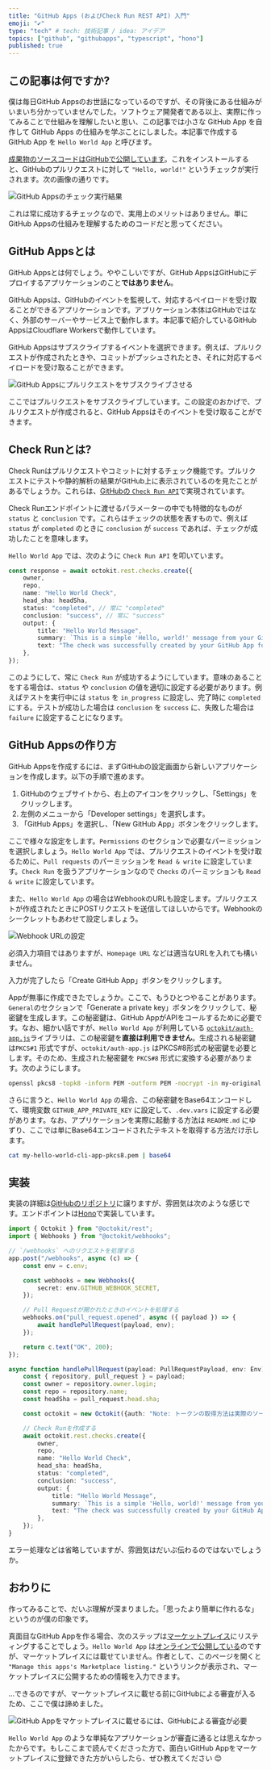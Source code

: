 ```yaml
---
title: "GitHub Apps (およびCheck Run REST API) 入門"
emoji: "✔"
type: "tech" # tech: 技術記事 / idea: アイデア
topics: ["github", "githubapps", "typescript", "hono"]
published: true
---
```


## この記事は何ですか?

僕は毎日GitHub Appsのお世話になっているのですが、その背後にある仕組みがいまいち分かっていませんでした。ソフトウェア開発者である以上、実際に作ってみることで仕組みを理解したいと思い、この記事では小さな GitHub App を自作して GitHub Apps の仕組みを学ぶことにしました。本記事で作成する GitHub App を `Hello World App` と呼びます。

[成果物のソースコードはGitHubで公開しています](https://github.com/mahata/hello-world-check-run-app)。これをインストールすると、GitHubのプルリクエストに対して `"Hello, world!"` というチェックが実行されます。次の画像の通りです。

![GitHub Appsのチェック実行結果](/images/intro-to-github-apps/check-run-output.png)

これは常に成功するチェックなので、実用上のメリットはありません。単にGitHub Appsの仕組みを理解するためのコードだと思ってください。

## GitHub Appsとは

GitHub Appsとは何でしょう。ややこしいですが、GitHub AppsはGitHubにデプロイするアプリケーションのこと**ではありません**。

GitHub Appsは、GitHubのイベントを監視して、対応するペイロードを受け取ることができるアプリケーションです。アプリケーション本体はGitHubではなく、外部のサーバーやサービス上で動作します。本記事で紹介しているGitHub AppsはCloudflare Workersで動作しています。

GitHub Appsはサブスクライブするイベントを選択できます。例えば、プルリクエストが作成されたときや、コミットがプッシュされたとき、それに対応するペイロードを受け取ることができます。

![GitHub Appsにプルリクエストをサブスクライブさせる](/images/intro-to-github-apps/subscribe-to-pull-requests.png)

ここではプルリクエストをサブスクライブしています。この設定のおかげで、プルリクエストが作成されると、GitHub Appsはそのイベントを受け取ることができます。

## Check Runとは?

Check Runはプルリクエストやコミットに対するチェック機能です。プルリクエストにテストや静的解析の結果がGitHub上に表示されているのを見たことがあるでしょうか。これらは、[GitHubの `Check Run API`](https://docs.github.com/ja/rest/checks/runs?apiVersion=2022-11-28)で実現されています。

Check Runエンドポイントに渡せるパラメーターの中でも特徴的なものが `status` と `conclusion` です。これらはチェックの状態を表すもので、例えば `status` が `completed` のときに `conclusion` が `success` であれば、チェックが成功したことを意味します。

`Hello World App` では、次のように `Check Run API` を叩いています。

```typescript
const response = await octokit.rest.checks.create({
    owner,
    repo,
    name: "Hello World Check",
    head_sha: headSha,
    status: "completed", // 常に "completed"
    conclusion: "success", // 常に "success"
    output: {
        title: "Hello World Message",
        summary: `This is a simple 'Hello, world!' message from your GitHub App for PR #${pullNumber}.`,
        text: "The check was successfully created by your GitHub App for this pull request.",
    },
});
```

このようにして、常に `Check Run` が成功するようにしています。意味のあることをする場合は、`status` や `conclusion` の値を適切に設定する必要があります。例えばテストを実行中には `status` を `in_progress` に設定し、完了時に `completed` にする。テストが成功した場合は `conclusion` を `success` に、失敗した場合は `failure` に設定することになります。

## GitHub Appsの作り方

GitHub Appsを作成するには、まずGitHubの設定画面から新しいアプリケーションを作成します。以下の手順で進めます。

1. GitHubのウェブサイトから、右上のアイコンをクリックし、「Settings」をクリックします。
2. 左側のメニューから「Developer settings」を選択します。
3. 「GitHub Apps」を選択し、「New GitHub App」ボタンをクリックします。

ここで様々な設定をします。`Permissions` のセクションで必要なパーミッションを選択しましょう。`Hello World App` では、プルリクエストのイベントを受け取るために、`Pull requests` のパーミッションを `Read & write` に設定しています。`Check Run` を扱うアプリケーションなので `Checks` のパーミッションも `Read & write` に設定しています。

また、`Hello World App` の場合はWebhookのURLも設定します。プルリクエストが作成されたときにPOSTリクエストを送信してほしいからです。Webhookのシークレットもあわせて設定しましょう。

![Webhook URLの設定](/images/intro-to-github-apps/webhook.png)

必須入力項目ではありますが、`Homepage URL` などは適当なURLを入れても構いません。

入力が完了したら「Create GitHub App」ボタンをクリックします。

Appが無事に作成できたでしょうか。ここで、もうひとつやることがあります。`General`のセクションで「Generate a private key」ボタンをクリックして、秘密鍵を生成します。この秘密鍵は、GitHub AppがAPIをコールするために必要です。なお、細かい話ですが、`Hello World App` が利用している [`octokit/auth-app.js`](https://github.com/octokit/auth-app.js/)ライブラリは、この秘密鍵を**直接は利用できません**。生成される秘密鍵は`PKCS#1` 形式ですが、`octokit/auth-app.js` はPKCS#8形式の秘密鍵を必要とします。そのため、生成された秘密鍵を `PKCS#8` 形式に変換する必要があります。次のようにします。

```bash
openssl pkcs8 -topk8 -inform PEM -outform PEM -nocrypt -in my-original.pem -out my-hello-world-cli-app-pkcs8.pem
```

さらに言うと、`Hello World App` の場合、この秘密鍵をBase64エンコードして、環境変数 `GITHUB_APP_PRIVATE_KEY` に設定して、`.dev.vars` に設定する必要があります。なお、アプリケーションを実際に起動する方法は `README.md` にゆずり、ここでは単にBase64エンコードされたテキストを取得する方法だけ示します。

```bash
cat my-hello-world-cli-app-pkcs8.pem | base64
```

## 実装

実装の詳細は[GitHubのリポジトリ](https://github.com/mahata/hello-world-check-run-app)に譲りますが、雰囲気は次のような感じです。エンドポイントは[Hono](https://github.com/honojs/hono)で実装しています。

```typescript
import { Octokit } from "@octokit/rest";
import { Webhooks } from "@octokit/webhooks";

// `/webhooks` へのリクエストを処理する
app.post("/webhooks", async (c) => {
    const env = c.env;

    const webhooks = new Webhooks({
        secret: env.GITHUB_WEBHOOK_SECRET,
    });

    // Pull Requestが開かれたときのイベントを処理する
    webhooks.on("pull_request.opened", async ({ payload }) => {
        await handlePullRequest(payload, env);
    });

    return c.text("OK", 200);
});

async function handlePullRequest(payload: PullRequestPayload, env: Env) {
    const { repository, pull_request } = payload;
    const owner = repository.owner.login;
    const repo = repository.name;
    const headSha = pull_request.head.sha;

    const octokit = new Octokit({auth: "Note: トークンの取得方法は実際のソースコードを参照してください"});

    // Check Runを作成する
    await octokit.rest.checks.create({
        owner,
        repo,
        name: "Hello World Check",
        head_sha: headSha,
        status: "completed",
        conclusion: "success",
        output: {
            title: "Hello World Message",
            summary: `This is a simple 'Hello, world!' message from your GitHub App.`,
            text: "The check was successfully created by your GitHub App for this pull request.",
        },
    });
}
```

エラー処理などは省略していますが、雰囲気はだいぶ伝わるのではないでしょうか。

## おわりに

作ってみることで、だいぶ理解が深まりました。「思ったより簡単に作れるな」というのが僕の印象です。

真面目なGitHub Appを作る場合、次のステップは[マーケットプレイス](https://github.com/marketplace)にリスティングすることでしょう。`Hello World App` は[オンラインで公開している](https://github.com/apps/hello-world-check-run-app)のですが、マーケットプレイスには載せていません。作者として、このページを開くと `"Manage this apps's Marketplace listing."` というリンクが表示され、マーケットプレイスに公開するための情報を入力できます。

...できるのですが、マーケットプレイスに載せる前にGitHubによる審査が入るため、ここで僕は諦めました。

![GitHub Appをマケットプレイスに載せるには、GitHubによる審査が必要](/images/intro-to-github-apps/review-by-github.png)

`Hello World App` のような単純なアプリケーションが審査に通るとは思えなかったからです。もしここまで読んでくださった方で、面白いGitHub Appをマーケットプレイスに登録できた方がいらしたら、ぜひ教えてください 😊
